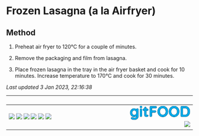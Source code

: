 # Frozen Lasagna (a la Airfryer)

## Method

1. Preheat air fryer to 120°C for a couple of minutes.

2. Remove the packaging and film from lasagna.

3. Place frozen lasagna in the tray in the air fryer basket and cook for 10 minutes. Increase temperature to 170°C and cook for 30 minutes.

*Last updated 3 Jan 2023, 22:16:38*

|<div style="width:150px">&nbsp;</div>|<div style="width:50px">&nbsp;</div>|
:----|----:
<img src="https://img.shields.io/badge/tag-airfryer-blue.svg" /> <img src="https://img.shields.io/badge/tag-reheating-blue.svg" /> <img src="https://img.shields.io/badge/tag-easy-blue.svg" /> <img src="https://img.shields.io/badge/tag-Italian-blue.svg" /> <img src="https://img.shields.io/badge/tag-mine-blue.svg" /> <img src="https://img.shields.io/badge/tag-cheesey-blue.svg" /> |<img src="../images/logo_sm.png" width="50%" /><br /><img src="https://profile-counter.glitch.me/fexofenadine_lasagnaairfryer/count.svg" width="50%" />